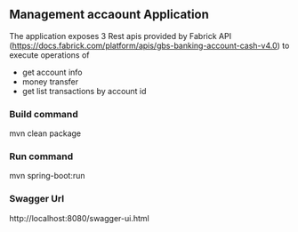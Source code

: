## Management accaount Application
The application exposes 3 Rest apis provided by Fabrick API (https://docs.fabrick.com/platform/apis/gbs-banking-account-cash-v4.0)
to execute operations of 
- get account info
- money transfer
- get list transactions by account id

### Build command
mvn clean package
### Run command
mvn spring-boot:run
### Swagger Url
http://localhost:8080/swagger-ui.html